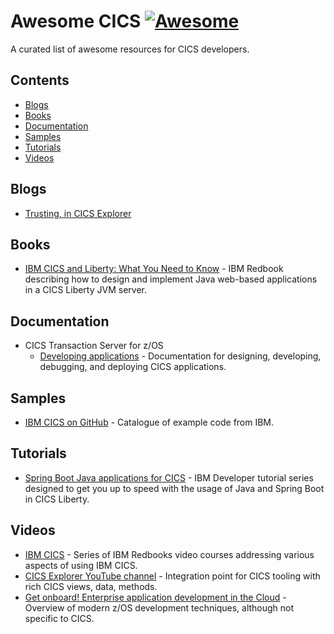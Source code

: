 <!--lint disable awesome-git-repo-age-->
# Awesome CICS [![Awesome](https://awesome.re/badge-flat.svg)](https://awesome.re)

A curated list of awesome resources for CICS developers.

## Contents

- [Blogs](#blogs)
- [Books](#books)
- [Documentation](#documentation)
- [Samples](#samples)
- [Tutorials](#tutorials)
- [Videos](#videos)

## Blogs

- [Trusting, in CICS Explorer](https://medium.com/@dave.nice/trusting-in-cics-explorer-338ef5a27d2c)

## Books

- [IBM CICS and Liberty: What You Need to Know](https://www.redbooks.ibm.com/abstracts/sg248335.html) - IBM Redbook describing how to design and implement Java web-based applications in a CICS Liberty JVM server.

## Documentation

- CICS Transaction Server for z/OS
    - [Developing applications](https://www.ibm.com/docs/en/cics-ts) - Documentation for designing, developing, debugging, and deploying CICS applications.

## Samples

- [IBM CICS on GitHub](https://cicsdev.github.io/) - Catalogue of example code from IBM.

## Tutorials

- [Spring Boot Java applications for CICS](https://developer.ibm.com/series/learning-path-spring-boot-java-applications-for-cics/) - IBM Developer tutorial series designed to get you up to speed with the usage of Java and Spring Boot in CICS Liberty. 

## Videos

- [IBM CICS](https://www.redbooks.ibm.com/redbooks.nsf/pages/cicsvideo) - Series of IBM Redbooks video courses addressing various aspects of using IBM CICS.
- [CICS Explorer YouTube channel](https://www.youtube.com/CICSExplorer) - Integration point for CICS tooling with rich CICS views, data, methods.
- [Get onboard! Enterprise application development in the Cloud](https://youtu.be/8Z0GPN7Ld2w) - Overview of modern z/OS development techniques, although not specific to CICS.
